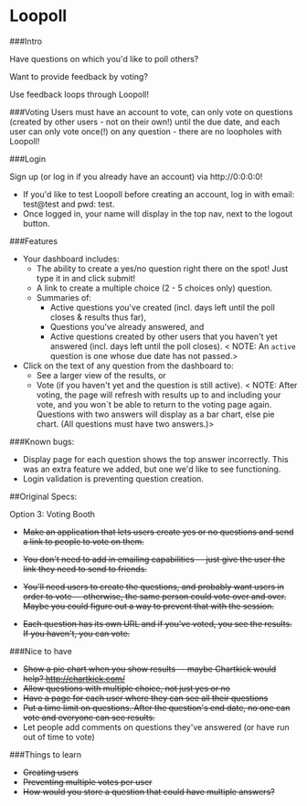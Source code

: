 Loopoll
=======
###Intro

Have questions on which you'd like to poll others? 

Want to provide feedback by voting?

Use feedback loops through Loopoll! 


###Voting
Users must have an account to vote, 
  can only vote on questions (created by other users - not on their own!) until the due date,
  and each user can only vote once(!) on any question - there are no loopholes with Loopoll!

###Login

Sign up (or log in if you already have an account) via http://0:0:0:0!

- If you'd like to test Loopoll before creating an account, log in with email: test@test and pwd: test.
- Once logged in, your name will display in the top nav, next to the logout button.

###Features

- Your dashboard includes: 
    - The ability to create a yes/no question right there on the spot! Just type it in and click submit!
    - A link to create a multiple choice (2 - 5 choices only) question.
    - Summaries of:
        - Active questions you've created (incl. days left until the poll closes &amp; results thus far), 
        - Questions you've already answered, and 
        - Active questions created by other users that you haven't yet answered (incl. days left until the poll closes).
                < NOTE: An `active` question is one whose due date has not passed.>
- Click on the text of any question from the dashboard to:
  - See a larger view of the results, or
  - Vote (if you haven't yet and the question is still active).
        < NOTE: After voting, the page will refresh with results up to and including your vote, and 
        you won`t be able to return to the voting page again. 
        Questions with two answers will display as a bar chart, else pie chart. (All questions must have two answers.)>

###Known bugs:
- Display page for each question shows the top answer incorrectly. 
This was an extra feature we added, but one we'd like to see functioning.
- Login validation is preventing question creation.

##Original Specs:

Option 3: Voting Booth

- ~~Make an application that lets users create yes or no questions and send a link to people to vote on them.~~
- ~~You don't need to add in emailing capabilities -- just give the user the link they need to send to friends.~~

- ~~You'll need users to create the questions, and probably want users in order to vote -- otherwise, 
the same person could vote over and over. Maybe you could figure out a way to prevent that with the session.~~

- ~~Each question has its own URL and if you've voted, you see the results. If you haven't, you can vote.~~

###Nice to have
- ~~Show a pie chart when you show results -- maybe Chartkick would help? http://chartkick.com/~~
- ~~Allow questions with multiple choice, not just yes or no~~
- ~~Have a page for each user where they can see all their questions~~
- ~~Put a time limit on questions. After the question's end date, no one can vote and everyone can see results.~~
- Let people add comments on questions they've answered (or have run out of time to vote)

###Things to learn
- ~~Creating users~~
- ~~Preventing multiple votes per user~~
- ~~How would you store a question that could have multiple answers?~~
